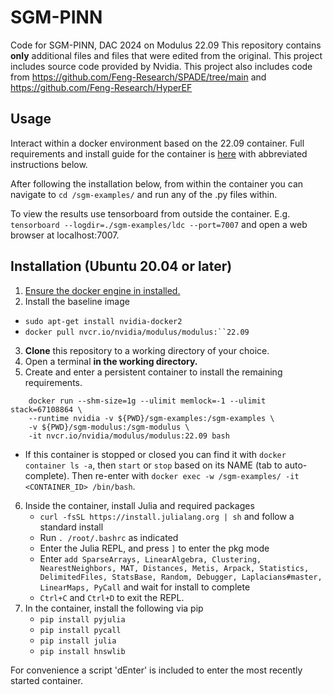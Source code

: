 
# SGM-PINN
Code for SGM-PINN, DAC 2024 on Modulus 22.09
This repository contains **only** additional files and files that were edited from the original. This project includes source code provided by Nvidia.
This project also includes code from https://github.com/Feng-Research/SPADE/tree/main
and https://github.com/Feng-Research/HyperEF

## Usage
Interact within a docker environment based on the 22.09 container. Full requirements and install guide for the container is [here](https://docs.nvidia.com/deeplearning/modulus/modulus-v2209/user_guide/getting_started/installation.html#install-the-docker-engine) with abbreviated instructions below. 

After following the installation below, from within the container you can navigate to `cd /sgm-examples/` and run any of the .py files within. 

To view the results use tensorboard from outside the container. E.g. `tensorboard --logdir=./sgm-examples/ldc --port=7007` and open a web browser at localhost:7007.

## Installation (Ubuntu 20.04 or later)
1. [Ensure the docker engine in installed.](https://docs.docker.com/engine/install/ubuntu/)
2.  Install the baseline image
  - ```sudo apt-get install nvidia-docker2```
  - `docker pull nvcr.io/nvidia/modulus/modulus:``22.09`
3. **Clone** this repository to a working directory of your choice.
4. Open a terminal **in the working directory.**
5. Create and enter a persistent container to install the remaining requirements.
```
    docker run --shm-size=1g --ulimit memlock=-1 --ulimit stack=67108864 \
    --runtime nvidia -v ${PWD}/sgm-examples:/sgm-examples \
    -v ${PWD}/sgm-modulus:/sgm-modulus \
    -it nvcr.io/nvidia/modulus/modulus:22.09 bash
```
  - If this container is stopped or closed you can find it with `docker container ls -a`, then `start` or `stop` based on its NAME (tab to auto-complete). Then re-enter with `docker exec -w /sgm-examples/ -it <CONTAINER_ID> /bin/bash`.
6. Inside the container, install Julia and required packages
	- `curl -fsSL https://install.julialang.org | sh` and follow a standard install
	- Run `. /root/.bashrc` as indicated
	- Enter the Julia REPL, and press `]` to enter the pkg mode
	- Enter `add SparseArrays, LinearAlgebra, Clustering, NearestNeighbors, MAT, Distances, Metis, Arpack, Statistics, DelimitedFiles, StatsBase, Random, Debugger, Laplacians#master, LinearMaps, PyCall` and wait for install to complete
	- `Ctrl+C` and `Ctrl+D` to exit the REPL.
7. In the container, install the following via pip
	- `pip install pyjulia`
	- `pip install pycall`
	- `pip install julia`
	- `pip install hnswlib`

For convenience a script 'dEnter' is included to enter the most recently started container.
